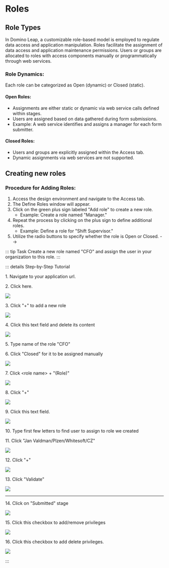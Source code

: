 # Roles

## Role Types

In Domino Leap, a customizable role-based model is employed to regulate data access and application manipulation. Roles facilitate the assignment of data access and application maintenance permissions. Users or groups are allocated to roles with access components manually or programmatically through web services.

### Role Dynamics:

Each role can be categorized as Open (dynamic) or Closed (static).

#### Open Roles:

- Assignments are either static or dynamic via web service calls defined within stages.
- Users are assigned based on data gathered during form submissions.
- Example: A web service identifies and assigns a manager for each form submitter.

#### Closed Roles:

- Users and groups are explicitly assigned within the Access tab.
- Dynamic assignments via web services are not supported.

## Creating new roles

### Procedure for Adding Roles:

1. Access the design environment and navigate to the Access tab.
2. The Define Roles window will appear.
3. Click on the green plus sign labeled "Add role" to create a new role.
   - Example: Create a role named "Manager."
4. Repeat the process by clicking on the plus sign to define additional roles.
   - Example: Define a role for "Shift Supervisor."
5. Utilize the radio buttons to specify whether the role is Open or Closed. -->

::: tip Task
Create a new role named "CFO" and assign the user in your organization to this role.
:::

::: details Step-by-Step Tutorial

1\. Navigate to your application url.

2\. Click here.

![](https://ajeuwbhvhr.cloudimg.io/colony-recorder.s3.amazonaws.com/files/2024-02-17/fb91ab1b-3607-48aa-b102-750bcc553b14/ascreenshot.jpeg?tl_px=0,0&br_px=1075,600&force_format=png&wat_scale=95&wat=1&wat_opacity=0.7&wat_gravity=northwest&wat_url=https://colony-recorder.s3.us-west-1.amazonaws.com/images/watermarks/FB923C_standard.png&wat_pad=-7,113)

3\. Click "+" to add a new role

![](https://ajeuwbhvhr.cloudimg.io/colony-recorder.s3.amazonaws.com/files/2024-02-17/39599ef8-d4a1-4e7e-b9e7-02d0b0e80b14/ascreenshot.jpeg?tl_px=262,678&br_px=1337,1279&force_format=png&wat_scale=95&wat=1&wat_opacity=0.7&wat_gravity=northwest&wat_url=https://colony-recorder.s3.us-west-1.amazonaws.com/images/watermarks/FB923C_standard.png&wat_pad=502,295)

4\. Click this text field and delete its content

![](https://ajeuwbhvhr.cloudimg.io/colony-recorder.s3.amazonaws.com/files/2024-02-17/ba03de34-5024-4123-9108-1ed3d34f47a7/ascreenshot.jpeg?tl_px=32,678&br_px=1107,1279&force_format=png&wat_scale=95&wat=1&wat_opacity=0.7&wat_gravity=northwest&wat_url=https://colony-recorder.s3.us-west-1.amazonaws.com/images/watermarks/FB923C_standard.png&wat_pad=502,367)

5\. Type name of the role "CFO"

6\. Click "Closed" for it to be assigned manually

![](https://ajeuwbhvhr.cloudimg.io/colony-recorder.s3.amazonaws.com/files/2024-02-17/3912e534-90fa-495b-9d80-79b9e49cd6e3/ascreenshot.jpeg?tl_px=29,678&br_px=1104,1279&force_format=png&wat_scale=95&wat=1&wat_opacity=0.7&wat_gravity=northwest&wat_url=https://colony-recorder.s3.us-west-1.amazonaws.com/images/watermarks/FB923C_standard.png&wat_pad=502,400)

7\. Click &lt;role name&gt; + "(Role)"

![](https://ajeuwbhvhr.cloudimg.io/colony-recorder.s3.amazonaws.com/files/2024-02-17/132fd7ef-3b46-45b8-995d-d9e123a50252/ascreenshot.jpeg?tl_px=0,126&br_px=1075,727&force_format=png&wat_scale=95&wat=1&wat_opacity=0.7&wat_gravity=northwest&wat_url=https://colony-recorder.s3.us-west-1.amazonaws.com/images/watermarks/FB923C_standard.png&wat_pad=138,265)

8\. Click "+"

![](https://ajeuwbhvhr.cloudimg.io/colony-recorder.s3.amazonaws.com/files/2024-02-17/7ada19d4-98cf-4df1-8083-5c45322687fd/ascreenshot.jpeg?tl_px=257,678&br_px=1332,1279&force_format=png&wat_scale=95&wat=1&wat_opacity=0.7&wat_gravity=northwest&wat_url=https://colony-recorder.s3.us-west-1.amazonaws.com/images/watermarks/FB923C_standard.png&wat_pad=502,349)

9\. Click this text field.

![](https://ajeuwbhvhr.cloudimg.io/colony-recorder.s3.amazonaws.com/files/2024-02-17/e0ed32e7-4651-4ca5-9492-181f15e39a70/ascreenshot.jpeg?tl_px=214,678&br_px=1289,1279&force_format=png&wat_scale=95&wat=1&wat_opacity=0.7&wat_gravity=northwest&wat_url=https://colony-recorder.s3.us-west-1.amazonaws.com/images/watermarks/FB923C_standard.png&wat_pad=502,353)

10\. Type first few letters to find user to assign to role we created

11\. Click "Jan Valdman/Plzen/Whitesoft/CZ"

![](https://ajeuwbhvhr.cloudimg.io/colony-recorder.s3.amazonaws.com/files/2024-02-17/c0f19e8b-f32b-455f-96f7-771dd45f3a57/ascreenshot.jpeg?tl_px=37,678&br_px=1112,1279&force_format=png&wat_scale=95&wat=1&wat_opacity=0.7&wat_gravity=northwest&wat_url=https://colony-recorder.s3.us-west-1.amazonaws.com/images/watermarks/FB923C_standard.png&wat_pad=502,374)

12\. Click "+"

![](https://ajeuwbhvhr.cloudimg.io/colony-recorder.s3.amazonaws.com/files/2024-02-17/4b6d59f0-fc26-4a8f-98df-ca4fec8ecce8/ascreenshot.jpeg?tl_px=263,678&br_px=1338,1279&force_format=png&wat_scale=95&wat=1&wat_opacity=0.7&wat_gravity=northwest&wat_url=https://colony-recorder.s3.us-west-1.amazonaws.com/images/watermarks/FB923C_standard.png&wat_pad=502,347)

13\. Click "Validate"

![](https://ajeuwbhvhr.cloudimg.io/colony-recorder.s3.amazonaws.com/files/2024-02-17/3c047c47-717c-4c70-b6d4-248039c66eb2/ascreenshot.jpeg?tl_px=774,419&br_px=1849,1020&force_format=png&wat_scale=95&wat=1&wat_opacity=0.7&wat_gravity=northwest&wat_url=https://colony-recorder.s3.us-west-1.amazonaws.com/images/watermarks/FB923C_standard.png&wat_pad=502,265)

----
14\. Click on "Submitted" stage

![](https://ajeuwbhvhr.cloudimg.io/colony-recorder.s3.amazonaws.com/files/2024-02-17/b07acb7c-5821-4a5c-b5c8-9ac9f0b9b82e/ascreenshot.jpeg?tl_px=0,312&br_px=1075,913&force_format=png&wat_scale=95&wat=1&wat_opacity=0.7&wat_gravity=northwest&wat_url=https://colony-recorder.s3.us-west-1.amazonaws.com/images/watermarks/FB923C_standard.png&wat_pad=140,265)

15\. Click this checkbox to add/remove privileges

![](https://ajeuwbhvhr.cloudimg.io/colony-recorder.s3.amazonaws.com/files/2024-02-17/44afe55c-9a58-462a-b538-43e31191e03a/ascreenshot.jpeg?tl_px=359,610&br_px=1434,1211&force_format=png&wat_scale=95&wat=1&wat_opacity=0.7&wat_gravity=northwest&wat_url=https://colony-recorder.s3.us-west-1.amazonaws.com/images/watermarks/FB923C_standard.png&wat_pad=502,265)

16\. Click this checkbox to add delete privileges.

![](https://ajeuwbhvhr.cloudimg.io/colony-recorder.s3.amazonaws.com/files/2024-02-17/ade4df01-e4ee-4a5e-b049-1fb8aa85428b/ascreenshot.jpeg?tl_px=449,605&br_px=1524,1206&force_format=png&wat_scale=95&wat=1&wat_opacity=0.7&wat_gravity=northwest&wat_url=https://colony-recorder.s3.us-west-1.amazonaws.com/images/watermarks/FB923C_standard.png&wat_pad=502,265)

:::